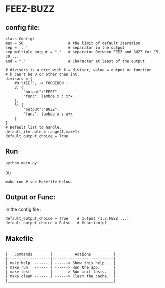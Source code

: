 # FEEZ-BUZZ

## config file:

    class Config:
    max = 50                    # the limit of default iteration 
    sep = ', '                  # separator in the output
    sep_multiple_output = "-"   # separator Between FEEZ and BUZZ for 15, 30 ... 
    end = "."                   # Character at least of the output
    
    # divisors is a dict with k = divisor, value = output or function
    # k can't be 0 or other than int.
    divisors = {
        #0:"AIE!", -> FORBIDEN !
        3: {
            "output":"FEEZ",
            "func": lambda x : x*x
        },
        5: {
            "output":"BUZZ",
            "func": lambda x : x+x
        }
    }
    # Default list to handle.
    default_iterable = range(1,max+1)
    default_output_choice = True

## Run

    python main.py

ou

    make run # see Makefile below.

## Output or Func:

In the config file :

    default_output_choice = True    # output (1,2,FEEZ ...)
    default_output_choice = False   # function(n)

## Makefile

     _______________________________________________
    |   Commands        |          Actions          |
    |-------------------|---------------------------|
    | make help  ------ | ------> Show this help.   |
    | make run   ------ | ------> Run the app.      |
    | make test  ------ | ------> Run unit tests.   |
    | make clean ------ | ------> Clean the cache.  |
    |_______________________________________________|
